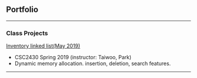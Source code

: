 ## Portfolio

---

### Class Projects 

[Inventory linked list(May 2019)](https://github.com/jasond299/Inventory_LinkedList)
- CSC2430 Spring 2019 (instructor: Taiwoo, Park)
- Dynamic memory allocation. insertion, deletion, search features.

---







